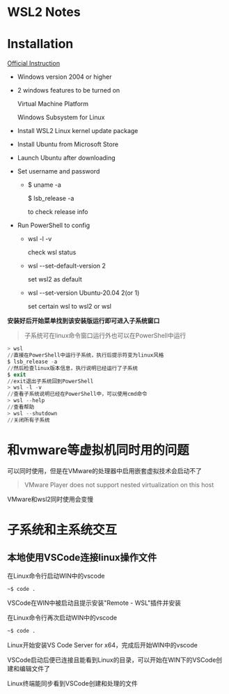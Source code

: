 # WSL2 Notes

# Installation

[Official Instruction](https://docs.microsoft.com/zh-cn/windows/wsl/install-win10#simplified-installation-for-windows-insiders)

* Windows version 2004 or higher

* 2 windows features to be turned on

  Virtual Machine Platform

  Windows Subsystem for Linux

* Install WSL2 Linux kernel update package

* Install Ubuntu from Microsoft Store

* Launch Ubuntu after downloading

* Set username and password

  * $ uname -a

    $ lsb_release -a

    to check release info

* Run PowerShell to config

  * wsl -l -v

    check wsl status

  * wsl --set-default-version 2

    set wsl2 as default

  * wsl --set-version Ubuntu-20.04 2(or 1)

    set certain wsl to wsl2 or wsl

**安装好后开始菜单找到该安装版运行即可进入子系统窗口**

> 子系统可在linux命令窗口运行外也可以在PowerShell中运行

```powershell
> wsl
//直接在PowerShell中运行子系统，执行后提示符变为linux风格
$ lsb_release -a
//然后检查linux版本信息，执行说明已经运行了子系统
$ exit
//exit退出子系统回到PowerShell
> wsl -l -v
//查看子系统说明已经在PowerShell中，可以使用cmd命令
> wsl --help
//查看帮助
> wsl --shutdown
//关闭所有子系统
```

# 和vmware等虚拟机同时用的问题

可以同时使用，但是在VMware的处理器中启用嵌套虚拟技术会启动不了

> VMware Player does not support nested virtualization on this host

VMware和wsl2同时使用会变慢

# 子系统和主系统交互

## 本地使用VSCode连接linux操作文件

在Linux命令行启动WIN中的vscode

```bash
~$ code .
```

VSCode在WIN中被启动且提示安装"Remote - WSL"插件并安装

在Linux命令行再次启动WIN中的vscode

```bash
~$ code .
```

Linux开始安装VS Code Server for x64，完成后开始WIN中的vscode

VSCode启动后便已连接且能看到Linux的目录，可以开始在WIN下的VSCode创建和编辑文件了

Linux终端能同步看到VSCode创建和处理的文件